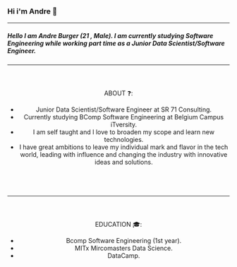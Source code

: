 ### Hi i'm Andre  👦
---
##### Hello I am Andre Burger (21 , Male). I am currently studying Software Engineering while working part time as a Junior Data Scientist/Software Engineer.
---

<div style="text-align:center; vertical-align: middle; padding:40px 0; border-radius: 10px;">
ABOUT ❓:
<ul>
<li>Junior Data Scientist/Software Engineer at SR 71 Consulting.</li>
<li>Currently studying BComp Software Engineering at Belgium Campus iTversity.</li>
<li>I am self taught and I love to broaden my scope and learn new technologies.</li>
<li>I have great ambitions to leave my individual mark and flavor in the tech world, leading with influence and changing the industry with innovative ideas and solutions.</li>
</ul>
</div>

---
<div style="text-align:center; vertical-align: middle; padding:40px 0; border-radius: 10px;">
EDUCATION 	🎓:
<ul>
<li>Bcomp Software Engineering (1st year).</li>
<li>MITx Mircomasters Data Science.</li>
<li>DataCamp.</li>
</ul>
</div>
